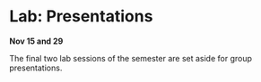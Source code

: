 
# Lab: Presentations

**Nov 15 and 29**

The final two lab sessions of the semester are set aside for group presentations.
